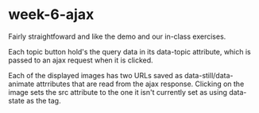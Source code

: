 # week-6-ajax

Fairly straightfoward and like the demo and our in-class exercises.

Each topic button hold's the query data in its data-topic attribute, which is passed to an ajax request when it is clicked.

Each of the displayed images has two URLs saved as data-still/data-animate attrributes that are read from the ajax response.  Clicking on the image sets the src attribute to the one it isn't currently set as using data-state as the tag.  